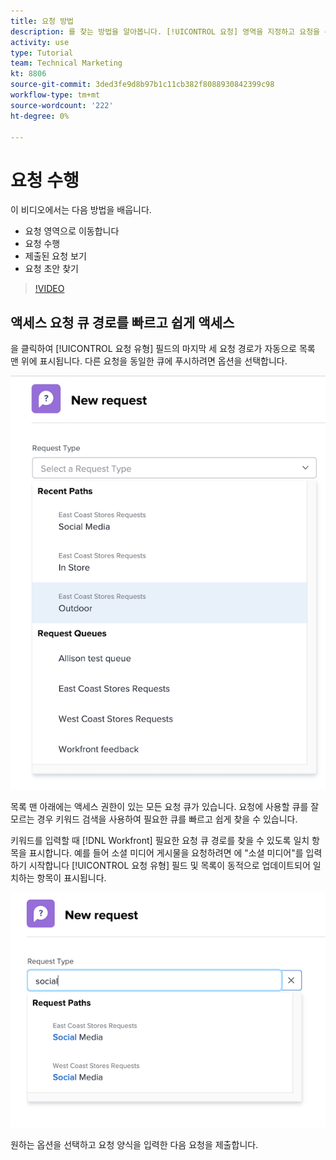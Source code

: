 ```yaml
---
title: 요청 방법
description: 를 찾는 방법을 알아봅니다. [!UICONTROL 요청] 영역을 지정하고 요청을 수행합니다. 그런 다음 제출된 및 초안 요청을 보는 방법을 알아봅니다.
activity: use
type: Tutorial
team: Technical Marketing
kt: 8806
source-git-commit: 3ded3fe9d8b97b1c11cb382f8088930842399c98
workflow-type: tm+mt
source-wordcount: '222'
ht-degree: 0%

---
```


# 요청 수행

이 비디오에서는 다음 방법을 배웁니다.

* 요청 영역으로 이동합니다
* 요청 수행
* 제출된 요청 보기
* 요청 초안 찾기

>[!VIDEO](https://video.tv.adobe.com/v/336092/?quality=12)

## 액세스 요청 큐 경로를 빠르고 쉽게 액세스

을 클릭하여 [!UICONTROL 요청 유형] 필드의 마지막 세 요청 경로가 자동으로 목록 맨 위에 표시됩니다. 다른 요청을 동일한 큐에 푸시하려면 옵션을 선택합니다.

![최근 요청 경로 목록을 보여주는 요청 유형 메뉴](assets/collaborator-fundamentals-1.png)

목록 맨 아래에는 액세스 권한이 있는 모든 요청 큐가 있습니다. 요청에 사용할 큐를 잘 모르는 경우 키워드 검색을 사용하여 필요한 큐를 빠르고 쉽게 찾을 수 있습니다.

키워드를 입력할 때 [!DNL Workfront] 필요한 요청 큐 경로를 찾을 수 있도록 일치 항목을 표시합니다. 예를 들어 소셜 미디어 게시물을 요청하려면 에 &quot;소셜 미디어&quot;를 입력하기 시작합니다 [!UICONTROL 요청 유형] 필드 및 목록이 동적으로 업데이트되어 일치하는 항목이 표시됩니다.

![최근 요청 경로를 표시하기 위해 필드에 입력한 단어가 포함된 요청 유형 메뉴](assets/collaborator-fundamentals-2.png)

원하는 옵션을 선택하고 요청 양식을 입력한 다음 요청을 제출합니다.

<!---
Learn more
Requests area overview
Create and submit Workfront requests
Guides
Make a work request
--->
